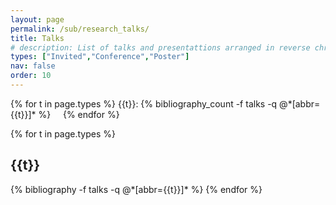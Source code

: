 ```yaml
---
layout: page
permalink: /sub/research_talks/
title: Talks 
# description: List of talks and presentattions arranged in reverse chronological order
types: ["Invited","Conference","Poster"]
nav: false
order: 10
---
```


<div class="select_publications">
  <p>
    {% for t in page.types %}
     {{t}}: {% bibliography_count -f talks -q @*[abbr={{t}}]*  %} &nbsp;&nbsp;&nbsp; 
    {% endfor %}
  </p>
</div>
<div class="publications">
{% for t in page.types %}
  <h2 class="year">{{t}}</h2>
  {% bibliography -f talks -q @*[abbr={{t}}]* %}
{% endfor %}
</div>
